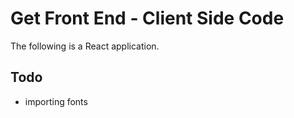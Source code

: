 # Get Front End - Client Side Code

The following is a React application.

## Todo

- importing fonts

